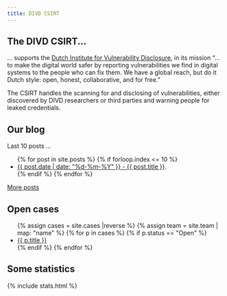 ```yaml
---
title: DIVD CSIRT
---
```

## The DIVD CSIRT...

... supports the [Dutch Institute for Vulnerability Disclosure](https://divd.nl), in its mission “…to make the digital world safer by reporting vulnerabilities we find in digital systems to the people who can fix them. We have a global reach, but do it Dutch style: open, honest, collaborative, and for free.”

The CSIRT handles the scanning for and disclosing of vulnerabilities, either discovered by DIVD researchers or third parties and warning people for leaked credentials.


## Our blog

Last 10 posts ...

<ul>
{% for post in site.posts %}
	{% if forloop.index <= 10 %}
	    <li>
	        <a href="{{ post.url | prepend: site.baseurl }}">{{ post.date | date: "%d-%m-%Y" }}  - {{ post.title }}</a>.
	    </li>
	{% endif %}
{% endfor %}
</ul>

[More posts](/blog/2)

## Open cases

<ul>
{% assign cases = site.cases |reverse %}
{% assign team = site.team | map: "name" %}
{% for p in cases %}
	{% if p.status == "Open" %}
		<li>
			<a href='{{ p.url }}'>{{ p.title }}</a>
		</li>
	{% endif %}
{% endfor %}
</ul>

## Some statistics

{% include stats.html %}